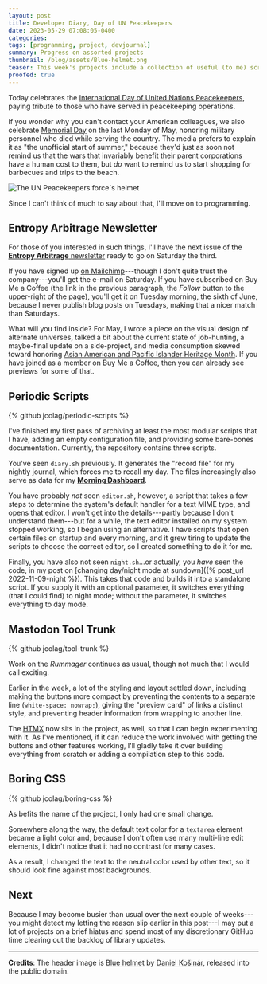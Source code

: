 ```yaml
---
layout: post
title: Developer Diary, Day of UN Peacekeepers
date: 2023-05-29 07:08:05-0400
categories:
tags: [programming, project, devjournal]
summary: Progress on assorted projects
thumbnail: /blog/assets/Blue-helmet.png
teaser: This week's projects include a collection of useful (to me) scripts, my Mastodon Trunk Rummager, and Boring CSS, plus a reminder of my upcoming newsletter issue.
proofed: true
---
```


Today celebrates the [International Day of United Nations Peacekeepers](https://en.wikipedia.org/wiki/International_Day_of_United_Nations_Peacekeepers), paying tribute to those who have served in peacekeeping operations.

If you wonder why you can't contact your American colleagues, we also celebrate [Memorial Day](https://en.wikipedia.org/wiki/Memorial_Day) on the last Monday of May, honoring military personnel who died while serving the country.  The media prefers to explain it as "the unofficial start of summer," because they'd just as soon not remind us that the wars that invariably benefit their parent corporations have a human cost to them, but *do* want to remind us to start shopping for barbecues and trips to the beach.

![The UN Peacekeepers force´s helmet](/blog/assets/Blue-helmet.png "Do they pad them on the outside?  That seems irresponsible")

Since I can't think of much to say about that, I'll move on to programming.

## Entropy Arbitrage Newsletter

For those of you interested in such things, I'll have the next issue of the [**Entropy Arbitrage** newsletter](https://www.buymeacoffee.com/jcolag) ready to go on Saturday the third.

If you have signed up [on Mailchimp](https://entropy-arbitrage.mailchimpsites.com/)---though I don't quite trust the company---you'll get the e-mail on Saturday.  If you have subscribed on Buy Me a Coffee (the link in the previous paragraph, the *Follow* button to the upper-right of the page), you'll get it on Tuesday morning, the sixth of June, because I never publish blog posts on Tuesdays, making that a nicer match than Saturdays.

What will you find inside?  For May, I wrote a piece on the visual design of alternate universes, talked a bit about the current state of job-hunting, a maybe-final update on a side-project, and media consumption skewed toward honoring [Asian American and Pacific Islander Heritage Month](https://en.wikipedia.org/wiki/Asian_American_and_Pacific_Islander_Heritage_Month).  If you have joined as a member on Buy Me a Coffee, then you can already see previews for some of that.

## Periodic Scripts

{% github jcolag/periodic-scripts %}

I've finished my first pass of archiving at least the most modular scripts that I have, adding an empty configuration file, and providing some bare-bones documentation.  Currently, the repository contains three scripts.

You've seen `diary.sh` previously.  It generates the "record file" for my nightly journal, which forces me to recall my day.  The files increasingly also serve as data for my [**Morning Dashboard**](https://github.com/jcolag/dash).

You have probably *not* seen `editor.sh`, however, a script that takes a few steps to determine the system's default handler for a text MIME type, and opens that editor.  I won't get into the details---partly because I don't understand them---but for a while, the text editor installed on my system stopped working, so I began using an alternative.  I have scripts that open certain files on startup and every morning, and it grew tiring to update the scripts to choose the correct editor, so I created something to do it for me.

Finally, you have also not seen `night.sh`...or actually, you *have* seen the code, in my post on [changing day/night mode at sundown]({% post_url 2022-11-09-night %}).  This takes that code and builds it into a standalone script.  If you supply it with an optional parameter, it switches everything (that I could find) to night mode; without the parameter, it switches everything to day mode.

## Mastodon Tool Trunk

{% github jcolag/tool-trunk %}

Work on the *Rummager* continues as usual, though not much that I would call exciting.

Earlier in the week, a lot of the styling and layout settled down, including making the buttons more compact by preventing the contents to a separate line (`white-space: nowrap;`), giving the "preview card" of links a distinct style, and preventing header information from wrapping to another line.

The [HTMX](https://htmx.org/) now sits in the project, as well, so that I can begin experimenting with it.  As I've mentioned, if it can reduce the work involved with getting the buttons and other features working, I'll gladly take it over building everything from scratch or adding a compilation step to this code.

## Boring CSS

{% github jcolag/boring-css %}

As befits the name of the project, I only had one small change.

Somewhere along the way, the default text color for a `textarea` element became a light color and, because I don't often use many multi-line edit elements, I didn't notice that it had no contrast for many cases.

As a result, I changed the text to the neutral color used by other text, so it should look fine against most backgrounds.

## Next

Because I may become busier than usual over the next couple of weeks---you might detect my letting the reason slip earlier in this post---I may put a lot of projects on a brief hiatus and spend most of my discretionary GitHub time clearing out the backlog of library updates.

* * *

**Credits**:  The header image is [Blue helmet](https://commons.wikimedia.org/wiki/File:Blue_helmet.JPG) by [Daniel Košinár](https://commons.wikimedia.org/w/index.php?title=Gravedigger88&action=edit&redlink=1), released into the public domain.
